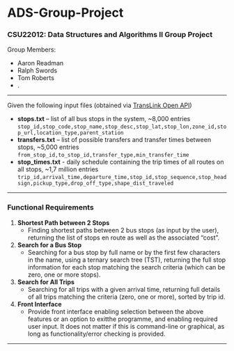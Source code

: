 # ADS-Group-Project
### CSU22012: Data Structures and Algorithms II Group Project

Group Members:
- Aaron Readman
- Ralph Swords
- Tom Roberts
- .

----------------------

Given the following input files (obtained via [TransLink Open API](https://developer.translink.ca/))
- **stops.txt** – list of all bus stops in the system, ~8,000 entries 
`stop_id,stop_code,stop_name,stop_desc,stop_lat,stop_lon,zone_id,stop_url,location_type,parent_station`
- **transfers.txt** – list of possible transfers and transfer times between stops, ~5,000 entries 
`from_stop_id,to_stop_id,transfer_type,min_transfer_time`
- **stop_times.txt** - daily schedule containing the trip times of all routes on all stops, ~1,7 million entries
`trip_id,arrival_time,departure_time,stop_id,stop_sequence,stop_headsign,pickup_type,drop_off_type,shape_dist_traveled`

----------------------

### Functional Requirements
1. **Shortest Path between 2 Stops**
    - Finding shortest paths between 2 bus stops (as input by the user), returning the list of stops en route as well as the associated “cost”. 
2. **Search for a Bus Stop**
    - Searching for a bus stop by full name or by the first few characters in the name, using a ternary search tree (TST), returning the full stop information for each stop matching the search criteria (which can be zero, one or more stops).
3. **Search for All Trips**
    - Searching for all trips with a given arrival time, returning full details of all trips matching the criteria (zero, one or more), sorted by trip id.
4. **Front Interface**
    - Provide front interface enabling selection between the above features or an option to exitthe programme, and enabling required user input. It does not matter if this is command-line or graphical, as long as functionality/error checking is provided. 

----------------------


